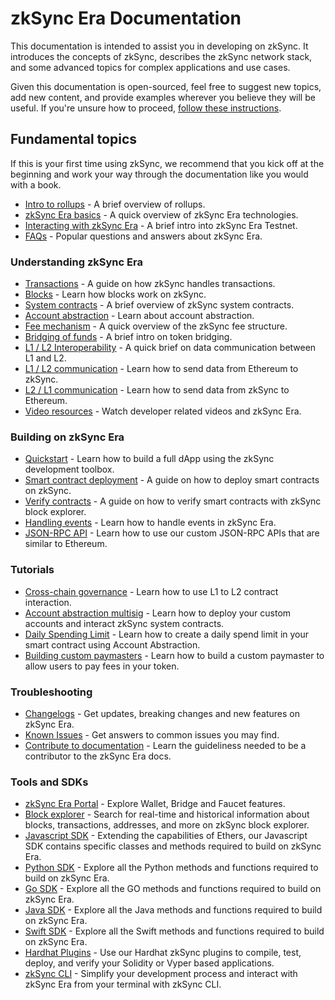# zkSync Era Documentation

This documentation is intended to assist you in developing on zkSync.
It introduces the concepts of zkSync, describes the zkSync network stack, and some advanced topics for complex applications and use cases.

Given this documentation is open-sourced, feel free to suggest new topics, add new content, and provide examples wherever you believe they will be useful. If you're unsure how to proceed, [follow these instructions](./troubleshooting/docs-contribution/docs.md).

## Fundamental topics

If this is your first time using zkSync, we recommend that you kick off at the beginning and work your way through the documentation like you would with a book.

- [Intro to rollups](./fundamentals/rollups.md) - A brief overview of rollups.
- [zkSync Era basics](./fundamentals/zkSync.md) - A quick overview of zkSync Era technologies.
- [Interacting with zkSync Era](./fundamentals/testnet.md) - A brief intro into zkSync Era Testnet.
- [FAQs](./fundamentals/faq.md) - Popular questions and answers about zkSync Era.

### Understanding zkSync Era

- [Transactions](./developer-guides/transactions/transactions.md) - A guide on how zkSync handles transactions.
- [Blocks](./developer-guides/transactions/blocks.md) - Learn how blocks work on zkSync.
- [System contracts](./developer-guides/system-contracts.md) - A brief overview of zkSync system contracts.
- [Account abstraction](./developer-guides/aa.md) - Learn about account abstraction.
- [Fee mechanism](./developer-guides/transactions/fee-model.md) - A quick overview of the zkSync fee structure.
- [Bridging of funds](./developer-guides/bridging/bridging-asset.md) - A brief intro on token bridging.
- [L1 / L2 Interoperability](./developer-guides/bridging/l1-l2-interop.md) - A quick brief on data communication between L1 and L2.
- [L1 / L2 communication](./developer-guides/bridging/l1-l2.md) - Learn how to send data from Ethereum to zkSync.
- [L2 / L1 communication](./developer-guides/bridging/l2-l1.md) - Learn how to send data from zkSync to Ethereum.
- [Video resources](./developer-guides/videos.md) - Watch developer related videos and zkSync Era.

### Building on zkSync Era

- [Quickstart](./building-on-zksync/hello-world.md) - Learn how to build a full dApp using the zkSync development toolbox.
- [Smart contract deployment](./building-on-zksync/contracts/contracts.md) - A guide on how to deploy smart contracts on zkSync.
- [Verify contracts](./building-on-zksync/contracts/contract-verification.md) - A guide on how to verify smart contracts with zkSync block explorer.
- [Handling events](./building-on-zksync/events.md) - Learn how to handle events in zkSync Era.
- [JSON-RPC API](./building-on-zksync/rpc.md) - Learn how to use our custom JSON-RPC APIs that are similar to Ethereum.

### Tutorials

- [Cross-chain governance](./tutorials/cross-chain-tutorial.md) - Learn how to use L1 to L2 contract interaction.
- [Account abstraction multisig](./tutorials/custom-aa-tutorial.md) - Learn how to deploy your custom accounts and interact zkSync system contracts.
- [Daily Spending Limit](./tutorials/aa-daily-spend-limit.md) - Learn how to create a daily spend limit in your smart contract using Account Abstraction.
- [Building custom paymasters](./tutorials/custom-paymaster-tutorial.md) - Learn how to build a custom paymaster to allow users to pay fees in your 
token.

### Troubleshooting

- [Changelogs](./troubleshooting/changelog.md) - Get updates, breaking changes and new features on zkSync Era.
- [Known Issues](./troubleshooting/known-issues.md) - Get answers to common issues you may find.
- [Contribute to documentation](./troubleshooting/docs-contribution/docs.md) - Learn the guideliness needed to be a contributor to the zkSync Era docs.
<!-- - [Important links](./troubleshooting/important-links.md) - Get a quick reference to important links. -->
<!-- - [Status](./troubleshooting/status.md) - Get updates on things we are currently working on. -->

### Tools and SDKs

- [zkSync Era Portal](https://portal.zksync.io) - Explore Wallet, Bridge and Faucet features.
- [Block explorer](../api/tools/block-explorer/) - Search for real-time and historical information about blocks, transactions, addresses, and more on zkSync block explorer.
- [Javascript SDK](../api/js/) - Extending the capabilities of Ethers, our Javascript SDK contains specific classes and methods required to build on zkSync Era.
- [Python SDK](../api/python/) - Explore all the Python methods and functions required to build on zkSync Era.
- [Go SDK](../api/go/) - Explore all the GO methods and functions required to build on zkSync Era.
- [Java SDK](../api/java/) - Explore all the Java methods and functions required to build on zkSync Era.
- [Swift SDK](../api/java/) - Explore all the Swift methods and functions required to build on zkSync Era.
- [Hardhat Plugins](../api/hardhat/) - Use our Hardhat zkSync plugins to compile, test, deploy, and verify your Solidity or Vyper based applications.
- [zkSync CLI](../api/tools/zksync-cli/) - Simplify your development process and interact with zkSync Era from your terminal with zkSync CLI.


